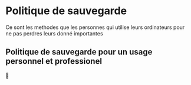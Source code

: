 # Politique de sauvegarde
Ce sont les methodes que les personnes qui utilise leurs ordinateurs pour ne pas perdres leurs donné importantes

## Politique de sauvegarde pour un usage personnel et professionel
🚧
